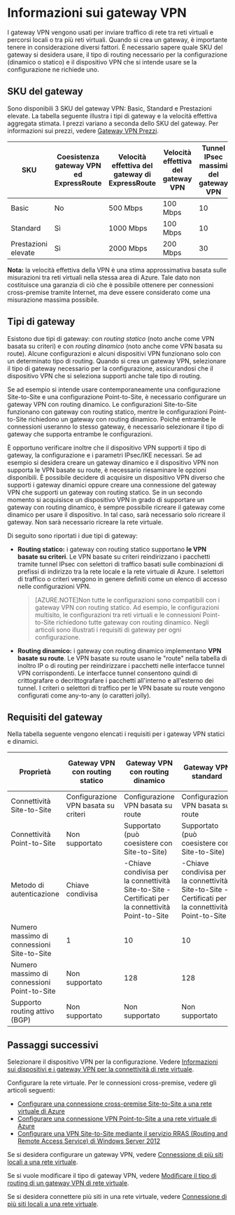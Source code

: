 <properties 
   pageTitle="Informazioni sui gateway VPN per Rete virtuale | Microsoft Azure"
   description="Informazioni sugli SKU del gateway VPN Basic, Standard e Prestazioni elevate, sulla coesistenza del gateway VPN ed ExpressRoute, sui tipi di routing del gateway statico e dinamico e sui requisiti del gateway per la connettività della rete virtuale."
   services="vpn-gateway"
   documentationCenter="na"
   authors="cherylmc"
   manager="adinah"
   editor="tysonn" />
<tags 
   ms.service="vpn-gateway"
   ms.devlang="na"
   ms.topic="article"
   ms.tgt_pltfrm="na"
   ms.workload="infrastructure-services"
   ms.date="07/13/2015"
   ms.author="cherylmc" />

# Informazioni sui gateway VPN

I gateway VPN vengono usati per inviare traffico di rete tra reti virtuali e percorsi locali o tra più reti virtuali. Quando si crea un gateway, è importante tenere in considerazione diversi fattori. È necessario sapere quale SKU del gateway si desidera usare, il tipo di routing necessario per la configurazione (dinamico o statico) e il dispositivo VPN che si intende usare se la configurazione ne richiede uno.

## SKU del gateway
Sono disponibili 3 SKU del gateway VPN: Basic, Standard e Prestazioni elevate. La tabella seguente illustra i tipi di gateway e la velocità effettiva aggregata stimata. I prezzi variano a seconda dello SKU del gateway. Per informazioni sui prezzi, vedere [Gateway VPN Prezzi](http://azure.microsoft.com/pricing/details/vpn-gateway/).

| SKU | Coesistenza gateway VPN ed ExpressRoute | Velocità effettiva del gateway di ExpressRoute | Velocità effettiva del gateway VPN | Tunnel IPsec massimi del gateway VPN |
|-------------|-----------------------------------|---------------------------------|------------------------|-------------------------------|
| Basic | No | 500 Mbps | 100 Mbps | 10 |
| Standard | Sì | 1000 Mbps | 100 Mbps | 10 |
| Prestazioni elevate | Sì | 2000 Mbps | 200 Mbps | 30 |

**Nota:** la velocità effettiva della VPN è una stima approssimativa basata sulle misurazioni tra reti virtuali nella stessa area di Azure. Tale dato non costituisce una garanzia di ciò che è possibile ottenere per connessioni cross-premise tramite Internet, ma deve essere considerato come una misurazione massima possibile.

## Tipi di gateway

Esistono due tipi di gateway: con *routing statico* (noto anche come VPN basata su criteri) e con *routing dinamico* (noto anche come VPN basata su route). Alcune configurazioni e alcuni dispositivi VPN funzionano solo con un determinato tipo di routing. Quando si crea un gateway VPN, selezionare il tipo di gateway necessario per la configurazione, assicurandosi che il dispositivo VPN che si seleziona supporti anche tale tipo di routing.

Se ad esempio si intende usare contemporaneamente una configurazione Site-to-Site e una configurazione Point-to-Site, è necessario configurare un gateway VPN con routing dinamico. Le configurazioni Site-to-Site funzionano con gateway con routing statico, mentre le configurazioni Point-to-Site richiedono un gateway con routing dinamico. Poiché entrambe le connessioni useranno lo stesso gateway, è necessario selezionare il tipo di gateway che supporta entrambe le configurazioni.

È opportuno verificare inoltre che il dispositivo VPN supporti il tipo di gateway, la configurazione e i parametri IPsec/IKE necessari. Se ad esempio si desidera creare un gateway dinamico e il dispositivo VPN non supporta le VPN basate su route, è necessario riesaminare le opzioni disponibili. È possibile decidere di acquisire un dispositivo VPN diverso che supporti i gateway dinamici oppure creare una connessione del gateway VPN che supporti un gateway con routing statico. Se in un secondo momento si acquisisce un dispositivo VPN in grado di supportare un gateway con routing dinamico, è sempre possibile ricreare il gateway come dinamico per usare il dispositivo. In tal caso, sarà necessario solo ricreare il gateway. Non sarà necessario ricreare la rete virtuale.

Di seguito sono riportati i due tipi di gateway:

- **Routing statico:** i gateway con routing statico supportano **le VPN basate su criteri**. Le VPN basate su criteri reindirizzano i pacchetti tramite tunnel IPsec con selettori di traffico basati sulle combinazioni di prefissi di indirizzo tra la rete locale e la rete virtuale di Azure. I selettori di traffico o criteri vengono in genere definiti come un elenco di accesso nelle configurazioni VPN.

	>[AZURE.NOTE]Non tutte le configurazioni sono compatibili con i gateway VPN con routing statico. Ad esempio, le configurazioni multisito, le configurazioni tra reti virtuali e le connessioni Point-to-Site richiedono tutte gateway con routing dinamico. Negli articoli sono illustrati i requisiti di gateway per ogni configurazione.

- **Routing dinamico:** i gateway con routing dinamico implementano **VPN basate su route**. Le VPN basate su route usano le "route" nella tabella di inoltro IP o di routing per reindirizzare i pacchetti nelle interfacce tunnel VPN corrispondenti. Le interfacce tunnel consentono quindi di crittografare o decrittografare i pacchetti all'interno e all'esterno dei tunnel. I criteri o selettori di traffico per le VPN basate su route vengono configurati come any-to-any (o caratteri jolly).

## Requisiti del gateway

Nella tabella seguente vengono elencati i requisiti per i gateway VPN statici e dinamici.


| **Proprietà** | **Gateway VPN con routing statico** | **Gateway VPN con routing dinamico** | **Gateway VPN standard** | **Gateway VPN con Prestazioni elevate** |
|-----------------------------------------|--------------------------------|-----------------------------------------------------------------------|-----------------------------------|----------------------------------|
| Connettività Site-to-Site | Configurazione VPN basata su criteri | Configurazione VPN basata su route | Configurazione VPN basata su route | Configurazione VPN basata su route |
| Connettività Point-to-Site | Non supportato | Supportato (può coesistere con Site-to-Site) | Supportato (può coesistere con Site-to-Site) | Supportato (può coesistere con Site-to-Site) |
| Metodo di autenticazione | Chiave condivisa | -Chiave condivisa per la connettività Site-to-Site -Certificati per la connettività Point-to-Site | -Chiave condivisa per la connettività Site-to-Site -Certificati per la connettività Point-to-Site | -Chiave condivisa per la connettività Site-to-Site -Certificati per la connettività Point-to-Site |
| Numero massimo di connessioni Site-to-Site | 1 | 10 | 10 | 30 |
| Numero massimo di connessioni Point-to-Site | Non supportato | 128 | 128 | 128 |
| Supporto routing attivo (BGP) | Non supportato | Non supportato | Non supportato | Non supportato |


## Passaggi successivi

Selezionare il dispositivo VPN per la configurazione. Vedere [Informazioni sui dispositivi e i gateway VPN per la connettività di rete virtuale](http://go.microsoft.com/fwlink/p/?LinkID=615934).

Configurare la rete virtuale. Per le connessioni cross-premise, vedere gli articoli seguenti:

- [Configurare una connessione cross-premise Site-to-Site a una rete virtuale di Azure](vpn-gateway-site-to-site-create.md)
- [Configurare una connessione VPN Point-to-Site a una rete virtuale di Azure](vpn-gateway-point-to-site-create.md)
- [Configurare una VPN Site-to-Site mediante il servizio RRAS (Routing and Remote Access Service) di Windows Server 2012](https://msdn.microsoft.com/library/dn636917.aspx)

Se si desidera configurare un gateway VPN, vedere [Connessione di più siti locali a una rete virtuale](vpn-gateway-configure-vpn-gateway-mp.md).

Se si vuole modificare il tipo di gateway VPN, vedere [Modificare il tipo di routing di un gateway VPN di rete virtuale](vpn-gateway-configure-vpn-gateway-mp.md).

Se si desidera connettere più siti in una rete virtuale, vedere [Connessione di più siti locali a una rete virtuale](http://go.microsoft.com/fwlink/p/?LinkID=615106).

 

<!---HONumber=August15_HO6-->